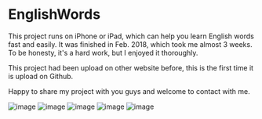 # EnglishWords
This project runs on iPhone or iPad, which can help you learn English words fast and easily. It was finished in Feb. 2018, which took me almost 3 weeks. To be honesty, it's a hard work, but I enjoyed it thoroughly.

This project had been upload on other website before, this is the first time it is upload on Github. 

Happy to share my project with you guys and welcome to contact with me.

![image](https://github.com/JohnayXiao/EnglishWords/blob/master/581.png)
![image](https://github.com/JohnayXiao/EnglishWords/blob/master/582.png)
![image](https://github.com/JohnayXiao/EnglishWords/blob/master/583.png)
![image](https://github.com/JohnayXiao/EnglishWords/blob/master/584.png)
![image](https://github.com/JohnayXiao/EnglishWords/blob/master/585.png)

